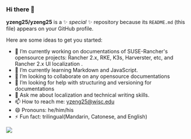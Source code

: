 ### Hi there 👋


**yzeng25/yzeng25** is a ✨ _special_ ✨ repository because its `README.md` (this file) appears on your GitHub profile.

Here are some ideas to get you started:

- 🔭 I’m currently working on documentations of SUSE-Rancher's opensource projects: Rancher 2.x, RKE, K3s, Harverster, etc, and Rancher 2.x UI localization .
- 🌱 I’m currently learning Markdown and JavaScript.
- 👯 I’m looking to collaborate on any opensource documentations
- 🤔 I’m looking for help with structuring and versioning for documentations
- 💬 Ask me about localization and technical writing skills.
- 📫 How to reach me: yzeng25@wisc.edu
- 😄 Pronouns: he/him/his
- ⚡ Fun fact: trilingual(Mandarin, Catonese, and English) 

![](https://github-readme-stats.vercel.app/api?username=yzeng25)
